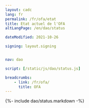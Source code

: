 ```yaml
---
layout: cadc
lang: fr
permalink: /fr/ofa/etat
title: Etat actuel de l'OFA
altLangPage: /en/dao/status

dateModified: 2021-10-26

signing: layout.signing


nav: dao

script: [/static/js/dao/status.js]

breadcrumbs:
    - link: /fr/ofa/
      title: OFA
---
```


{%- include dao/status.markdown -%}
